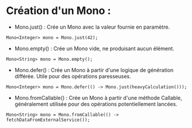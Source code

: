 <!-- .slide: -->

# Création d'un Mono :

* Mono.just() : Crée un Mono avec la valeur fournie en paramètre.
```java[]
Mono<Integer> mono = Mono.just(42);
```
* Mono.empty() : Crée un Mono vide, ne produisant aucun élément.
```java[]
Mono<String> mono = Mono.empty();
```
* Mono.defer() : Crée un Mono à partir d'une logique de génération différée. Utile pour des opérations paresseuses.
```java[]
Mono<Integer> mono = Mono.defer(() -> Mono.just(heavyCalculation()));
```
* Mono.fromCallable() : Crée un Mono à partir d'une méthode Callable, généralement utilisée pour des opérations potentiellement lancées.
```java[]
Mono<String> mono = Mono.fromCallable(() -> fetchDataFromExternalService());
```
